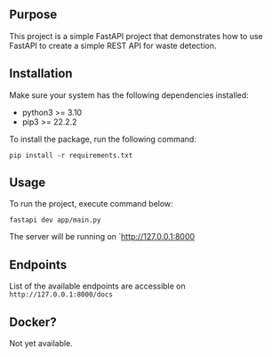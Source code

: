 ## Purpose

This project is a simple FastAPI project that demonstrates how to use FastAPI to create a simple REST API for waste detection.

## Installation

Make sure your system has the following dependencies installed:
- python3 >= 3.10
- pip3 >= 22.2.2

To install the package, run the following command:

```pip install -r requirements.txt```

## Usage

To run the project, execute command below:

```fastapi dev app/main.py```

The server will be running on `http://127.0.0.1:8000

## Endpoints

List of the available endpoints are accessible on `http://127.0.0.1:8000/docs`

## Docker?

Not yet available.
